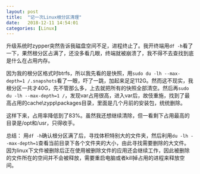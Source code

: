 ```yaml
---
layout: post
title:  "记一次Linux根分区清理"
date:   2018-12-11 14:54:01
categories: [Linux]
---
```


升级系统时zypper突然告诉我磁盘空间不足，进程终止了。我开终端用`df -h`看了一下，果然根分区占满了，还没多看几眼，终端就被崩溃了，我不得不去查找到底是什么在占用内存。

因为我的根分区格式时btrfs，所以我先看的是快照，用`sudo du -lh --max-depth=1 /.snapshots`看了一眼，吓了一跳，加起来足足112G。然而这不现实，我根分区一共才40G，先不管那么多，上去就把所有的快照全部清空。然后再`sudo du -lh --max-depth=1 /`，发现var占用很高，进入var后，故伎重施，找到了最高占用的cache\zypp\packages目录，里面是几个月前的安装包，统统删除。

这样下来，占用率降低到了83%。虽然我还想继续清除，但一看剩下占用最高的目录是/opt和/usr，只得收手。

总结：
用`df -h`确认根分区满了后，寻找体积特别大的文件夹，然后利用`du -lh --max-depth=1`查看当前目录下各个文件夹的大小，由此寻找需要删除的大文件。因为linux下文件被删除后正在使用被删除文件的应用还会继续工作，因此被删除的文件所在的空间并不会被释放，需要重启电脑或者kill掉占用的进程来释放空间。
